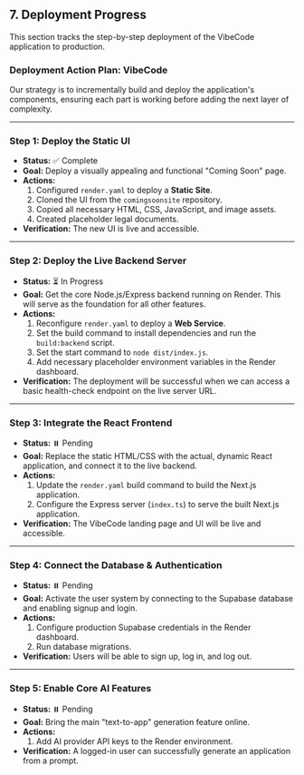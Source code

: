 ## 7. Deployment Progress

This section tracks the step-by-step deployment of the VibeCode application to production.

### **Deployment Action Plan: VibeCode**

Our strategy is to incrementally build and deploy the application's components, ensuring each part is working before adding the next layer of complexity.

---

### **Step 1: Deploy the Static UI**

-   **Status:** ✅ Complete
-   **Goal:** Deploy a visually appealing and functional "Coming Soon" page.
-   **Actions:**
    1.  Configured `render.yaml` to deploy a **Static Site**.
    2.  Cloned the UI from the `comingsoonsite` repository.
    3.  Copied all necessary HTML, CSS, JavaScript, and image assets.
    4.  Created placeholder legal documents.
-   **Verification:** The new UI is live and accessible.

---

### **Step 2: Deploy the Live Backend Server**

-   **Status:** ⏳ In Progress
-   **Goal:** Get the core Node.js/Express backend running on Render. This will serve as the foundation for all other features.
-   **Actions:**
    1.  Reconfigure `render.yaml` to deploy a **Web Service**.
    2.  Set the build command to install dependencies and run the `build:backend` script.
    3.  Set the start command to `node dist/index.js`.
    4.  Add necessary placeholder environment variables in the Render dashboard.
-   **Verification:** The deployment will be successful when we can access a basic health-check endpoint on the live server URL.

---

### **Step 3: Integrate the React Frontend**

-   **Status:** ⏸️ Pending
-   **Goal:** Replace the static HTML/CSS with the actual, dynamic React application, and connect it to the live backend.
-   **Actions:**
    1.  Update the `render.yaml` build command to build the Next.js application.
    2.  Configure the Express server (`index.ts`) to serve the built Next.js application.
-   **Verification:** The VibeCode landing page and UI will be live and accessible.

---

### **Step 4: Connect the Database & Authentication**

-   **Status:** ⏸️ Pending
-   **Goal:** Activate the user system by connecting to the Supabase database and enabling signup and login.
-   **Actions:**
    1.  Configure production Supabase credentials in the Render dashboard.
    2.  Run database migrations.
-   **Verification:** Users will be able to sign up, log in, and log out.

---

### **Step 5: Enable Core AI Features**

-   **Status:** ⏸️ Pending
-   **Goal:** Bring the main "text-to-app" generation feature online.
-   **Actions:**
    1.  Add AI provider API keys to the Render environment.
-   **Verification:** A logged-in user can successfully generate an application from a prompt.